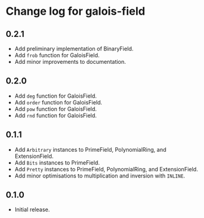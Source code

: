 # Change log for galois-field

## 0.2.1
* Add preliminary implementation of BinaryField.
* Add `frob` function for GaloisField.
* Add minor improvements to documentation.

## 0.2.0

* Add `deg` function for GaloisField.
* Add `order` function for GaloisField.
* Add `pow` function for GaloisField.
* Add `rnd` function for GaloisField.

## 0.1.1

* Add `Arbitrary` instances to PrimeField, PolynomialRing, and ExtensionField.
* Add `Bits` instances to PrimeField.
* Add `Pretty` instances to PrimeField, PolynomialRing, and ExtensionField.
* Add minor optimisations to multiplication and inversion with `INLINE`.

## 0.1.0

* Initial release.
